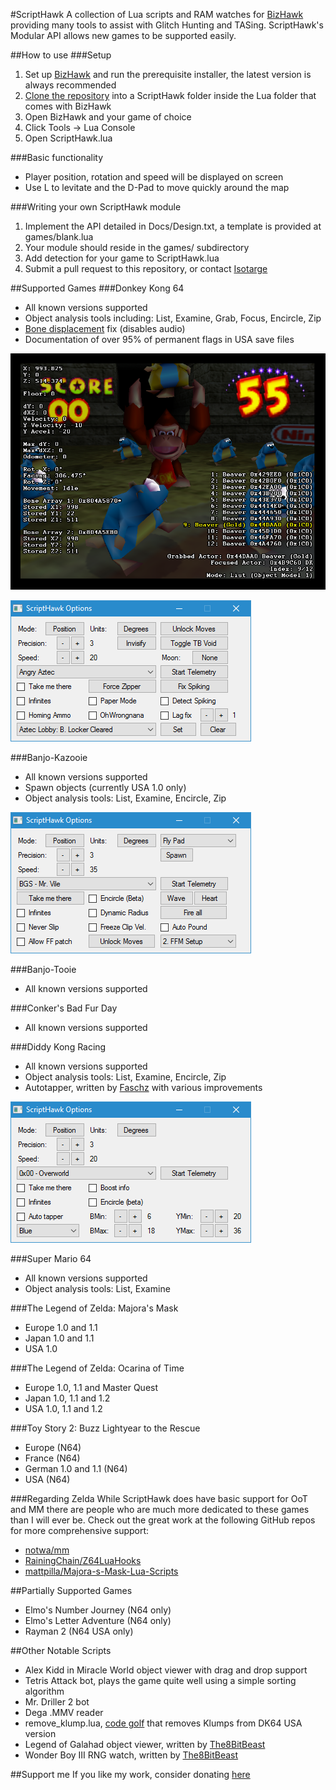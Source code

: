 #ScriptHawk
A collection of Lua scripts and RAM watches for [BizHawk](https://github.com/TASVideos/BizHawk) providing many tools to assist with Glitch Hunting and TASing. ScriptHawk's Modular API allows new games to be supported easily.

##How to use
###Setup
1. Set up [BizHawk](https://github.com/TASVideos/BizHawk) and run the prerequisite installer, the latest version is always recommended
2. [Clone the repository](https://help.github.com/articles/cloning-a-repository/) into a ScriptHawk folder inside the Lua folder that comes with BizHawk
3. Open BizHawk and your game of choice
4. Click Tools -> Lua Console
5. Open ScriptHawk.lua

###Basic functionality
- Player position, rotation and speed will be displayed on screen
- Use L to levitate and the D-Pad to move quickly around the map

###Writing your own ScriptHawk module
1. Implement the API detailed in Docs/Design.txt, a template is provided at games/blank.lua
2. Your module should reside in the games/ subdirectory
3. Add detection for your game to ScriptHawk.lua
4. Submit a pull request to this repository, or contact [Isotarge](https://twitter.com/Isotarge)

##Supported Games
###Donkey Kong 64
- All known versions supported
- Object analysis tools including: List, Examine, Grab, Focus, Encircle, Zip
- [Bone displacement](http://bombch.us/Bn1C) fix (disables audio)
- Documentation of over 95% of permanent flags in USA save files

![Donkey Kong 64 Support](Images/Promo/dk64.png)

![Donkey Kong 64 Support](Images/Promo/dk64_ui.png)

###Banjo-Kazooie
- All known versions supported
- Spawn objects (currently USA 1.0 only)
- Object analysis tools: List, Examine, Encircle, Zip

![Banjo-Kazooie Support](Images/Promo/bk_ui.png)

###Banjo-Tooie
- All known versions supported

###Conker's Bad Fur Day
- All known versions supported

###Diddy Kong Racing
- All known versions supported
- Object analysis tools: List, Examine, Encircle, Zip
- Autotapper, written by [Faschz](https://twitter.com/Faschz) with various improvements

![DKR Support](Images/Promo/dkr_ui.png)

###Super Mario 64
- All known versions supported
- Object analysis tools: List, Examine

###The Legend of Zelda: Majora's Mask
- Europe 1.0 and 1.1
- Japan 1.0 and 1.1
- USA 1.0

###The Legend of Zelda: Ocarina of Time
- Europe 1.0, 1.1 and Master Quest
- Japan 1.0, 1.1 and 1.2
- USA 1.0, 1.1 and 1.2

###Toy Story 2: Buzz Lightyear to the Rescue
- Europe (N64)
- France (N64)
- German 1.0 and 1.1 (N64)
- USA (N64)

###Regarding Zelda
While ScriptHawk does have basic support for OoT and MM there are people who are much more dedicated to these games than I will ever be. Check out the great work at the following GitHub repos for more comprehensive support:  
- [notwa/mm](https://github.com/notwa/mm/tree/master/Lua)  
- [RainingChain/Z64LuaHooks](https://github.com/RainingChain/Z64LuaHooks)  
- [mattpilla/Majora-s-Mask-Lua-Scripts](https://github.com/mattpilla/Majora-s-Mask-Lua-Scripts)

##Partially Supported Games
- Elmo's Number Journey (N64 only)
- Elmo's Letter Adventure (N64 only)
- Rayman 2 (N64 USA only)

##Other Notable Scripts
- Alex Kidd in Miracle World object viewer with drag and drop support
- Tetris Attack bot, plays the game quite well using a simple sorting algorithm
- Mr. Driller 2 bot
- Dega .MMV reader
- remove_klump.lua, [code golf](https://en.wikipedia.org/wiki/Code_golf) that removes Klumps from DK64 USA version
- Legend of Galahad object viewer, written by [The8BitBeast](https://twitter.com/the8bitbeast)
- Wonder Boy III RNG watch, written by [The8BitBeast](https://twitter.com/the8bitbeast)

##Support me
If you like my work, consider donating [here](https://streamtip.com/t/isotarge)